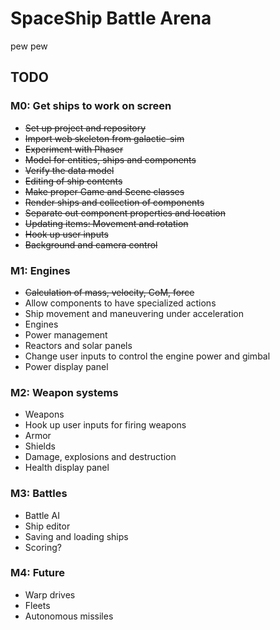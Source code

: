 # SpaceShip Battle Arena

pew pew

## TODO

### M0: Get ships to work on screen

- ~~Set up project and repository~~
- ~~Import web skeleton from galactic-sim~~
- ~~Experiment with Phaser~~
- ~~Model for entities, ships and components~~
- ~~Verify the data model~~
- ~~Editing of ship contents~~
- ~~Make proper Game and Scene classes~~
- ~~Render ships and collection of components~~
- ~~Separate out component properties and location~~
- ~~Updating items: Movement and rotation~~
- ~~Hook up user inputs~~
- ~~Background and camera control~~

### M1: Engines

- ~~Calculation of mass, velocity, CoM, force~~
- Allow components to have specialized actions
- Ship movement and maneuvering under acceleration
- Engines
- Power management
- Reactors and solar panels
- Change user inputs to control the engine power and gimbal
- Power display panel

### M2: Weapon systems

- Weapons
- Hook up user inputs for firing weapons
- Armor
- Shields
- Damage, explosions and destruction
- Health display panel

### M3: Battles

- Battle AI
- Ship editor
- Saving and loading ships
- Scoring?

### M4: Future

- Warp drives
- Fleets
- Autonomous missiles
